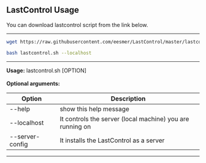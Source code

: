 ## LastControl Usage

You can download lastcontrol script from the link below.<br>

---

```bash
wget https://raw.githubusercontent.com/eesmer/LastControl/master/lastcontrol.sh
```
```bash
bash lastcontrol.sh --localhost
```
---

**Usage:** lastcontrol.sh [OPTION] <br>
<br>
**Optional arguments:**<br>

| Option          | Description                                               |
| --------------- | --------------------------------------------------------- |
| --help          | show this help message                                    |
| --localhost     | It controls the server (local machine) you are running on |
| --server-config | It installs the LastControl as a server                   |

---

